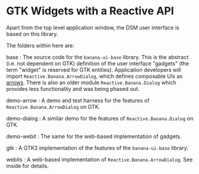 # GTK Widgets with a Reactive API

Apart from the top level application window, the DSM user interface is based on this library.

The folders within here are:

base
: The source code for the `banana-ui-base` library. This is the abstract (i.e. not dependent on
   GTK) definition of the user interface "gadgets" (the term
   "widget" is reserved for GTK entities). Application developers will import
   `Reactive.Banana.ArrowDialog`, which defines composable UIs as
   [arrows](https://en.wikibooks.org/wiki/Haskell/Understanding_arrows). There is also an older
   module `Reactive.Banana.Dialog` which provides less functionality and was being phased out.

demo-arrow
: A demo and test harness for the features of `Reactive.Banana.ArrowDialog` on GTK.

demo-dialog
: A similar demo for the features of `Reactive.Banana.Dialog` on GTK.

demo-webit
: The same for the web-based implementation of gadgets.

gtk
: A GTK3 implementation of the features of the `banana-ui-base` library.

webits
: A web-based implementation of `Reactive.Banana.ArrowDialog`. See inside for details.
